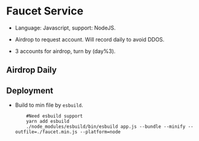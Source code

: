 # Faucet Service

- Language: Javascript, support: NodeJS.

- Airdrop to request account. Will record daily to avoid DDOS.

- 3 accounts for airdrop, turn by (day%3).

## Airdrop Daily

## Deployment

- Build to min file by `esbuild`.

    ```SHELL
        #Need esbuild support
        yarn add esbuild
        ./node_modules/esbuild/bin/esbuild app.js --bundle --minify --outfile=./faucet.min.js --platform=node
    ```